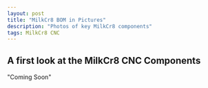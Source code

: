```yaml
---
layout: post
title: "MilkCr8 BOM in Pictures"
description: "Photos of key MilkCr8 components"
tags: MilkCr8 CNC
---
```


## A first look at the MilkCr8 CNC Components

"Coming Soon"
